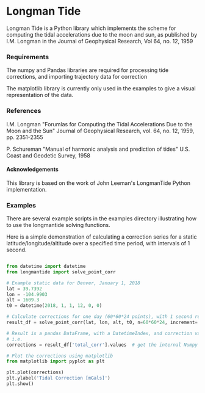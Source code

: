 # Longman Tide

Longman Tide is a Python library which implements the scheme for computing the tidal accelerations due to the moon and
sun, as published by I.M. Longman in the Journal of Geophysical Research, Vol 64, no. 12, 1959

### Requirements

The numpy and Pandas libraries are required for processing tide corrections, and importing trajectory data for correction

The matplotlib library is currently only used in the examples to give a visual representation of the data.


### References

I.M. Longman "Forumlas for Computing the Tidal Accelerations Due to the Moon
and the Sun" Journal of Geophysical Research, vol. 64, no. 12, 1959,
pp. 2351-2355

P. Schureman "Manual of harmonic analysis and prediction of tides" U.S. Coast and Geodetic Survey, 1958


#### Acknowledgements

This library is based on the work of John Leeman's LongmanTide Python implementation.



### Examples

There are several example scripts in the examples directory illustrating how to use the longmantide solving functions.

Here is a simple demonstration of calculating a correction series for a static latitude/longitude/altitude over a
specified time period, with intervals of 1 second.

```python

from datetime import datetime
from longmantide import solve_point_corr

# Example static data for Denver, January 1, 2018
lat = 39.7392
lon = -104.9903
alt = 1609.3
t0 = datetime(2018, 1, 1, 12, 0, 0)

# Calculate corrections for one day (60*60*24 points), with 1 second resolution
result_df = solve_point_corr(lat, lon, alt, t0, n=60*60*24, increment='S')

# Result is a pandas DataFrame, with a DatetimeIndex, and correction values in the 'total_corr' column
# i.e.
corrections = result_df['total_corr'].values  # get the internal Numpy ndarray for corrections

# Plot the corrections using matplotlib
from matplotlib import pyplot as plt

plt.plot(corrections)
plt.ylabel('Tidal Correction [mGals]')
plt.show()

```
